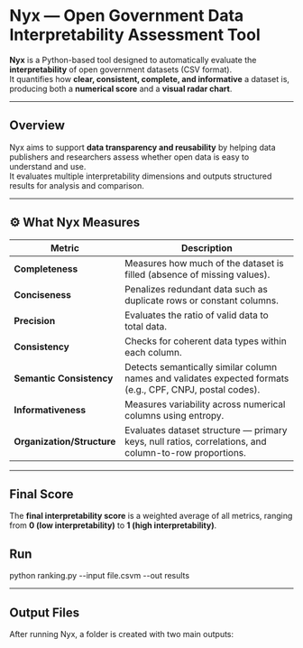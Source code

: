 # Nyx — Open Government Data Interpretability Assessment Tool

**Nyx** is a Python-based tool designed to automatically evaluate the **interpretability** of open government datasets (CSV format).  
It quantifies how **clear, consistent, complete, and informative** a dataset is, producing both a **numerical score** and a **visual radar chart**.

---

## Overview

Nyx aims to support **data transparency and reusability** by helping data publishers and researchers assess whether open data is easy to understand and use.  
It evaluates multiple interpretability dimensions and outputs structured results for analysis and comparison.

---

## ⚙️ What Nyx Measures

| Metric | Description |
|---------|--------------|
| **Completeness** | Measures how much of the dataset is filled (absence of missing values). |
| **Conciseness** | Penalizes redundant data such as duplicate rows or constant columns. |
| **Precision** | Evaluates the ratio of valid data to total data. |
| **Consistency** | Checks for coherent data types within each column. |
| **Semantic Consistency** | Detects semantically similar column names and validates expected formats (e.g., CPF, CNPJ, postal codes). |
| **Informativeness** | Measures variability across numerical columns using entropy. |
| **Organization/Structure** | Evaluates dataset structure — primary keys, null ratios, correlations, and column-to-row proportions. |

---

## Final Score

The **final interpretability score** is a weighted average of all metrics, ranging from **0 (low interpretability)** to **1 (high interpretability)**.

## Run

python ranking.py --input file.csvm --out results

---

## Output Files

After running Nyx, a folder is created with two main outputs:


